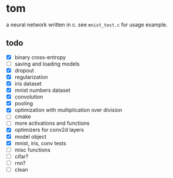 # tom

a neural network written in c. see `mnist_test.c` for usage example.

## todo

- [x] binary cross-entropy
- [ ] saving and loading models
- [x] dropout
- [x] regularization
- [x] iris dataset
- [x] mnist numbers dataset
- [x] convolution
- [x] pooling
- [x] optimization with multiplication over division
- [ ] cmake
- [ ] more activations and functions
- [x] optimizers for conv2d layers
- [x] model object
- [x] mnist, iris, conv tests
- [ ] misc functions
- [ ] cifar?
- [ ] rnn?
- [ ] clean